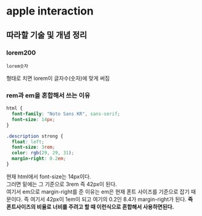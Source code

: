 # apple interaction

## 따라할 기술 및 개념 정리

### lorem200

```
lorem숫자
```

형태로 치면 lorem이 글자수(숫자)에 맞게 써짐

### rem과 em을 혼합해서 쓰는 이유

```css
html {
  font-family: "Noto Sans KR", sans-serif;
  font-size: 14px;
}

.description strong {
  float: left;
  font-size: 3rem;
  color: rgb(29, 29, 31);
  margin-right: 0.2em;
}
```

현재 html에서 font-size는 14px이다.  
그러면 밑에는 그 기준으로 3rem 즉 42px이 된다.  
여기서 em으로 margin-right를 준 이유는 em은 현재 폰트 사이즈를 기준으로 잡기 때문이다. 즉 여기서 42px이 1em이 되고 여기의 0.2인 8.4가 margin-right가 된다. **즉 폰트사이즈의 비율로 너비를 주려고 할 때 이런식으로 혼합해서 사용하면된다.**
